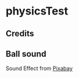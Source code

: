 # physicsTest

## Credits

## Ball sound
Sound Effect from <a href="https://pixabay.com/sound-effects/?utm_source=link-attribution&utm_medium=referral&utm_campaign=music&utm_content=101318">Pixabay</a>

